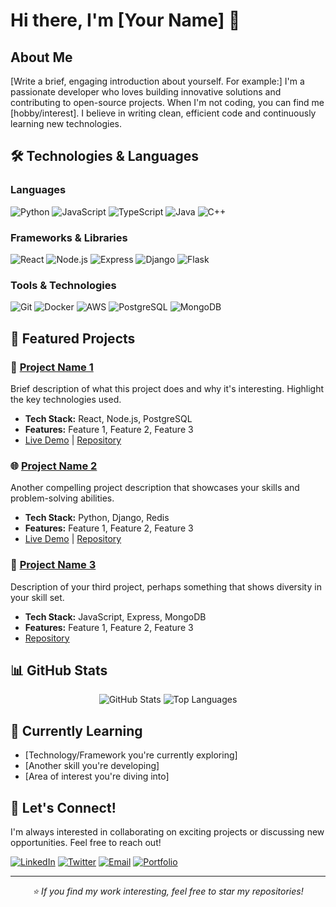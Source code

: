 
# Hi there, I'm [Your Name] 👋

## About Me
[Write a brief, engaging introduction about yourself. For example:]
I'm a passionate developer who loves building innovative solutions and contributing to open-source projects. When I'm not coding, you can find me [hobby/interest]. I believe in writing clean, efficient code and continuously learning new technologies.

## 🛠️ Technologies & Languages

### Languages
![Python](https://img.shields.io/badge/-Python-3776AB?style=flat-square&logo=Python&logoColor=white)
![JavaScript](https://img.shields.io/badge/-JavaScript-F7DF1E?style=flat-square&logo=JavaScript&logoColor=black)
![TypeScript](https://img.shields.io/badge/-TypeScript-3178C6?style=flat-square&logo=TypeScript&logoColor=white)
![Java](https://img.shields.io/badge/-Java-007396?style=flat-square&logo=Java&logoColor=white)
![C++](https://img.shields.io/badge/-C++-00599C?style=flat-square&logo=C%2B%2B&logoColor=white)

### Frameworks & Libraries
![React](https://img.shields.io/badge/-React-61DAFB?style=flat-square&logo=React&logoColor=black)
![Node.js](https://img.shields.io/badge/-Node.js-339933?style=flat-square&logo=Node.js&logoColor=white)
![Express](https://img.shields.io/badge/-Express-000000?style=flat-square&logo=Express&logoColor=white)
![Django](https://img.shields.io/badge/-Django-092E20?style=flat-square&logo=Django&logoColor=white)
![Flask](https://img.shields.io/badge/-Flask-000000?style=flat-square&logo=Flask&logoColor=white)

### Tools & Technologies
![Git](https://img.shields.io/badge/-Git-F05032?style=flat-square&logo=Git&logoColor=white)
![Docker](https://img.shields.io/badge/-Docker-2496ED?style=flat-square&logo=Docker&logoColor=white)
![AWS](https://img.shields.io/badge/-AWS-232F3E?style=flat-square&logo=Amazon-AWS&logoColor=white)
![PostgreSQL](https://img.shields.io/badge/-PostgreSQL-336791?style=flat-square&logo=PostgreSQL&logoColor=white)
![MongoDB](https://img.shields.io/badge/-MongoDB-47A248?style=flat-square&logo=MongoDB&logoColor=white)

## 🚀 Featured Projects

### 📱 [Project Name 1](https://github.com/yourusername/project1)
Brief description of what this project does and why it's interesting. Highlight the key technologies used.
- **Tech Stack:** React, Node.js, PostgreSQL
- **Features:** Feature 1, Feature 2, Feature 3
- [Live Demo](https://your-demo-link.com) | [Repository](https://github.com/yourusername/project1)

### 🌐 [Project Name 2](https://github.com/yourusername/project2)
Another compelling project description that showcases your skills and problem-solving abilities.
- **Tech Stack:** Python, Django, Redis
- **Features:** Feature 1, Feature 2, Feature 3
- [Live Demo](https://your-demo-link.com) | [Repository](https://github.com/yourusername/project2)

### 🤖 [Project Name 3](https://github.com/yourusername/project3)
Description of your third project, perhaps something that shows diversity in your skill set.
- **Tech Stack:** JavaScript, Express, MongoDB
- **Features:** Feature 1, Feature 2, Feature 3
- [Repository](https://github.com/yourusername/project3)

## 📊 GitHub Stats

<div align="center">
  <img src="https://github-readme-stats.vercel.app/api?username=yourusername&show_icons=true&theme=radical&hide_border=true" alt="GitHub Stats" />
  <img src="https://github-readme-stats.vercel.app/api/top-langs/?username=yourusername&layout=compact&theme=radical&hide_border=true" alt="Top Languages" />
</div>

## 🌱 Currently Learning
- [Technology/Framework you're currently exploring]
- [Another skill you're developing]
- [Area of interest you're diving into]

## 💬 Let's Connect!

I'm always interested in collaborating on exciting projects or discussing new opportunities. Feel free to reach out!

[![LinkedIn](https://img.shields.io/badge/-LinkedIn-0077B5?style=for-the-badge&logo=LinkedIn&logoColor=white)](https://linkedin.com/in/your-linkedin-username)
[![Twitter](https://img.shields.io/badge/-Twitter-1DA1F2?style=for-the-badge&logo=Twitter&logoColor=white)](https://twitter.com/your-twitter-handle)
[![Email](https://img.shields.io/badge/-Email-D14836?style=for-the-badge&logo=Gmail&logoColor=white)](mailto:your.email@example.com)
[![Portfolio](https://img.shields.io/badge/-Portfolio-000000?style=for-the-badge&logo=About.me&logoColor=white)](https://your-portfolio-site.com)

---

<div align="center">
  <i>⭐️ If you find my work interesting, feel free to star my repositories!</i>
</div>
